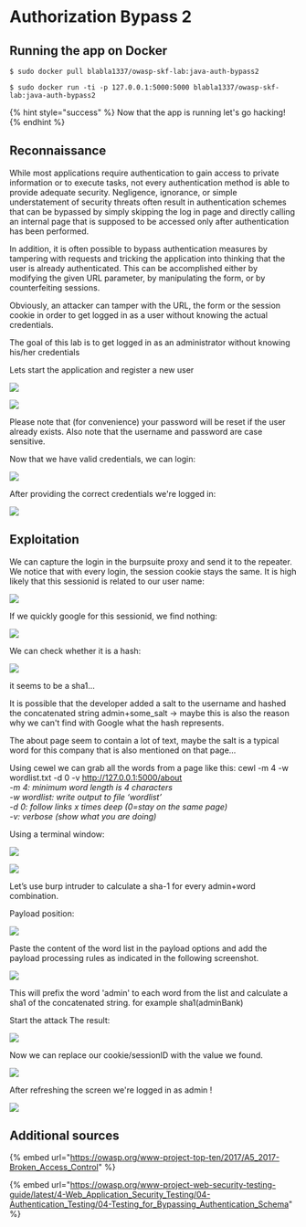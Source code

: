# Authorization Bypass 2

## Running the app on Docker

```
$ sudo docker pull blabla1337/owasp-skf-lab:java-auth-bypass2
```

```
$ sudo docker run -ti -p 127.0.0.1:5000:5000 blabla1337/owasp-skf-lab:java-auth-bypass2
```

{% hint style="success" %}
Now that the app is running let's go hacking!
{% endhint %}

## Reconnaissance

While most applications require authentication to gain access to private information or to execute tasks, not every authentication method is able to provide adequate security. Negligence, ignorance, or simple understatement of security threats often result in authentication schemes that can be bypassed by simply skipping the log in page and directly calling an internal page that is supposed to be accessed only after authentication has been performed.

In addition, it is often possible to bypass authentication measures by tampering with requests and tricking the application into thinking that the user is already authenticated. This can be accomplished either by modifying the given URL parameter, by manipulating the form, or by counterfeiting sessions.

Obviously, an attacker can tamper with the URL, the form or the session cookie in order to get logged in as a user without knowing the actual credentials.

The goal of this lab is to get logged in as an administrator without knowing his/her credentials

Lets start the application and register a new user

![](../../.gitbook/assets/java/Auth-Bypass-2/1.png)

![](../../.gitbook/assets/java/Auth-Bypass-2/2.png)

Please note that (for convenience) your password will be reset if the user already exists.
Also note that the username and password are case sensitive.

Now that we have valid credentials, we can login:

![](../../.gitbook/assets/java/Auth-Bypass-2/3.png)

After providing the correct credentials we're logged in:

![](../../.gitbook/assets/java/Auth-Bypass-2/4.png)

## Exploitation

We can capture the login in the burpsuite proxy and send it to the repeater. We notice that with every login, the session cookie stays the same. It is high likely that this sessionid is related to our user name:

![](../../.gitbook/assets/java/Auth-Bypass-2/5.png)

If we quickly google for this sessionid, we find nothing:

![](../../.gitbook/assets/java/Auth-Bypass-2/6.png)

We can check whether it is a hash:

![](../../.gitbook/assets/java/Auth-Bypass-2/7.png)

it seems to be a sha1...

It is possible that the developer added a salt to the username and hashed the concatenated string
admin+some_salt
-> maybe this is also the reason why we can't find with Google what the hash represents.

The about page seem to contain a lot of text, maybe the salt is a typical word for this company that is also mentioned on that page…

Using cewel we can grab all the words from a page like this:
cewl -m 4 -w wordlist.txt -d 0 -v http://127.0.0.1:5000/about</br>
<I>-m 4: minimum word length is 4 characters</br>
-w wordlist: write output to file ‘wordlist’</br>
-d 0: follow links x times deep (0=stay on the same page)</br>
-v: verbose (show what you are doing)</br></I>

Using a terminal window:

![](../../.gitbook/assets/java/Auth-Bypass-2/8.png)

![](../../.gitbook/assets/java/Auth-Bypass-2/9.png)

Let’s use burp intruder to calculate a sha-1 for every admin+word combination.

Payload position:

![](../../.gitbook/assets/java/Auth-Bypass-2/10.png)

Paste the content of the word list in the payload options and add the payload processing rules as indicated in the following screenshot.

![](../../.gitbook/assets/java/Auth-Bypass-2/11.png)

This will prefix the word 'admin' to each word from the list and calculate a sha1 of the concatenated string.
for example sha1(adminBank)

Start the attack
The result:

![](../../.gitbook/assets/java/Auth-Bypass-2/12.png)

Now we can replace our cookie/sessionID with the value we found.

![](../../.gitbook/assets/java/Auth-Bypass-2/13.png)

After refreshing the screen we're logged in as admin !

![](../../.gitbook/assets/java/Auth-Bypass-2/14.png)

## Additional sources

{% embed url="https://owasp.org/www-project-top-ten/2017/A5_2017-Broken_Access_Control" %}

{% embed url="https://owasp.org/www-project-web-security-testing-guide/latest/4-Web_Application_Security_Testing/04-Authentication_Testing/04-Testing_for_Bypassing_Authentication_Schema" %}
